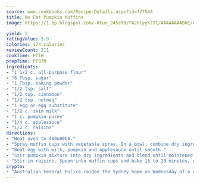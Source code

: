 ```yaml
---
source: www.cookbooks.com/Recipe-Details.aspx?id=777564
title: No Fat Pumpkin Muffins
image: https://1.bp.blogspot.com/-Ktuo_245eT0/YA2H1yyKl9I/AAAAAAAABhE/WMoqSq2tWOcgMkPaLYZ-49h8pVDUUwFCQCLcBGAsYHQ/s307/5.png

yield: 3
ratingValue: 3.9
calories: 174 calories
reviewCount: 211
cookTime: PT1H
prepTime: PT37M
ingredients:
- "1 1/2 c. all-purpose flour"
- "6 Tbsp. sugar"
- "1 Tbsp. baking powder"
- "1/2 tsp. salt"
- "1/2 tsp. cinnamon"
- "1/2 tsp. nutmeg"
- "1 egg or egg substitute"
- "1/2 c. skim milk"
- "1 c. pumpkin puree"
- "1/4 c. applesauce"
- "1/2 c. raisins"
directions:
- "Heat oven to 400u00b0."
- "Spray muffin cups with vegetable spray. In a bowl, combine dry ingredients and blend well."
- "Beat egg with milk, pumpkin and applesauce until smooth."
- "Stir pumpkin mixture into dry ingredients and blend until moistened."
- "Stir in raisins. Spoon into muffin cups and bake 15 to 20 minutes, until lightly browned."
crypto:
- "Australian Federal Police raided the Sydney home on Wednesday of a man named by Wired magazine as the probable creator of cryptocurrency bitcoin, a Reuters witness said."
---
```

